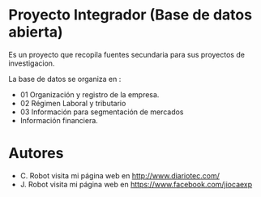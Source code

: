 # Proyecto Integrador (Base de datos abierta)

Es un proyecto que recopila fuentes secundaria para sus proyectos de investigacion.

La base de datos se organiza en :

* 01 Organización y registro de la empresa.
* 02 Régimen Laboral y tributario
* 03 Información para segmentación de mercados
* Información financiera.

# Autores


* C. Robot visita mi página web en http://www.diariotec.com/
* J. Robot visita mi página web en https://www.facebook.com/jiocaexp
